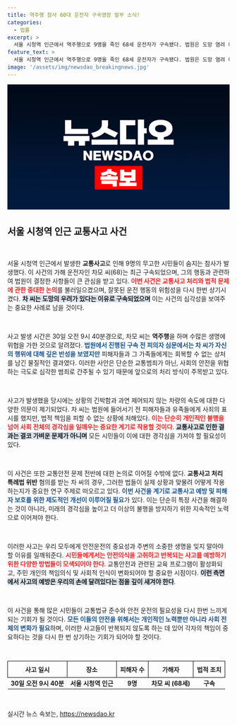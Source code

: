 ```yaml
---
title: 역주행 참사 60대 운전자 구속영장 발부 소식!
categories:
  - 법률
excerpt: >
  서울 시청역 인근에서 역주행으로 9명을 죽인 68세 운전자가 구속됐다. 법원은 도망 염려 이유로 영장을 발부하며, 피의자는 피해자 가족에게 사죄의 뜻을 전했다. 
feature_text: >
  서울 시청역 인근에서 역주행으로 9명을 죽인 68세 운전자가 구속됐다. 법원은 도망 염려 이유로 영장을 발부하며, 피의자는 피해자 가족에게 사죄의 뜻을 전했다. 
image: '/assets/img/newsdao_breakingnews.jpg'
---
```


<p><img src="/assets/img/newsdao_breakingnews.jpg" alt="ontimetimes 속보" /></p>

<h2 data-ke-size="size26">서울 시청역 인근 교통사고 사건</h2>

<p data-ke-size="size16">&nbsp;</p>

<p>서울 시청역 인근에서 발생한 <b>교통사고</b>로 인해 9명의 무고한 시민들이 숨지는 참사가 발생했다. 이 사건의 가해 운전자인 차모 씨(68)는 최근 구속되었으며, 그의 행동과 관련하여 법원이 결정한 사항들이 큰 관심을 받고 있다. <b><span style="color: #ee2323;">이번 사건은 교통사고 처리와 법적 문제에 관한 중대한 논의</span></b>를 불러일으켰으며, 잘못된 운전 행동의 위험성을 다시 한번 상기시켰다. <b><span style="background-color: #21538527;">차 씨는 도망의 우려가 있다는 이유로 구속되었으며</span></b> 이는 사건의 심각성을 보여주는 중요한 사례로 남을 것이다.</p>

<p data-ke-size="size16">&nbsp;</p>

<p>사고 발생 시간은 30일 오전 9시 40분경으로, 차모 씨는 <strong>역주행</strong>을 하며 수많은 생명에 위협을 가한 것으로 알려졌다. <b><span style="color: #1a5490;">법원에서 진행된 구속 전 피의자 심문에서는 차 씨가 자신의 행위에 대해 깊은 반성을 보였지만</span></b> 피해자들과 그 가족들에게는 회복할 수 없는 상처를 남긴 물질적인 결과였다. 이러한 사안은 단순한 교통범죄가 아닌, 사회의 안전을 위협하는 극도로 심각한 범죄로 간주될 수 있기 때문에 앞으로의 처리 방식이 주목받고 있다.</p>

<p data-ke-size="size16">&nbsp;</p>

<p>사고가 발생했을 당시에는 상황의 긴박함과 과연 제어되지 않는 차량의 속도에 대한 다양한 의문이 제기되었다. 차 씨는 법원에 들어서기 전 피해자들과 유족들에게 사죄의 표시를 했지만, 법적 책임을 피할 수 없는 상황에 처해있다. <b><span style="color: #ee2323;">이는 단순히 개인적인 불행을 넘어 사회 전체의 경각심을 일깨우는 중요한 계기로 작용할 것이다</span></b>. <b><span style="background-color: #21538527;">교통사고로 인한 결과는 결코 가벼운 문제가 아니며</span></b> 모든 시민들이 이에 대한 경각심을 가져야 할 필요성이 있다.</p>

<p data-ke-size="size16">&nbsp;</p>

<p>이 사건은 또한 교통안전 문제 전반에 대한 논의로 이어질 수밖에 없다. <b>교통사고 처리 특례법 위반</b> 혐의를 받는 차 씨의 경우, 그러한 법들이 실제 상황과 맞물려 어떻게 작용하는지가 중요한 연구 주제로 떠오르고 있다. <b><span style="color: #1a5490;">이번 사건을 계기로 교통사고 예방 및 피해자 보호를 위한 제도적인 개선이 이루어질 필요</span></b>가 있다. 이는 단순히 특정 사건을 해결하는 것이 아니라, 미래의 경각심을 높이고 더 이상의 불행을 방지하기 위한 지속적인 노력으로 이어져야 한다. </p>

<p data-ke-size="size16">&nbsp;</p>

<p>이러한 사고는 우리 모두에게 안전운전의 중요성과 주변의 소중한 생명을 잊지 말아야 할 이유를 일깨워준다. <b><span style="color: #ee2323;">시민들에게서는 안전의식을 고취하고 반복되는 사고를 예방하기 위한 다양한 방법들이 모색되어야 한다</span></b>. 교통안전과 관련된 교육 프로그램이 활성화되고, 주민 개인의 책임의식 및 사회적 인식이 변화되어야 할 중요한 시점이다. <b><span style="background-color: #21538527;">이런 측면에서 사고의 예방은 우리의 손에 달려있다는 점을 깊이 새겨야 한다</span></b>.</p>

<p data-ke-size="size16">&nbsp;</p>

<p>이 사건을 통해 많은 시민들이 교통법규 준수와 안전 운전의 필요성을 다시 한번 느끼게 되는 기회가 될 것이다. <b><span style="color: #1a5490;">모든 이들의 안전을 위해서는 개인적인 노력뿐만 아니라 사회 전체의 변화가 필요</span></b>하며, 이러한 사고들이 반복되지 않도록 하는 데 있어 각자의 책임이 중요하다는 것을 다시 한 번 상기하는 기회가 되어야 할 것이다. </p>

<p data-ke-size="size16">&nbsp;</p>

<table style="width: 100%; border-collapse: collapse;">
    <tr>
        <th style="border: 1px solid black; padding: 8px;">사고 일시</th>
        <th style="border: 1px solid black; padding: 8px;">장소</th>
        <th style="border: 1px solid black; padding: 8px;">피해자 수</th>
        <th style="border: 1px solid black; padding: 8px;">가해자</th>
        <th style="border: 1px solid black; padding: 8px;">법적 조치</th>
    </tr>
    <tr>
        <td style="text-align: center; height: 17px;"><b>30일 오전 9시 40분</b></td>
        <td style="text-align: center; height: 17px;"><b>서울 시청역 인근</b></td>
        <td style="text-align: center; height: 17px;"><b>9명</b></td>
        <td style="text-align: center; height: 17px;"><b>차모 씨 (68세)</b></td>
        <td style="text-align: center; height: 17px;"><b>구속</b></td>
    </tr>
</table>

<p data-ke-size="size16">&nbsp;</p>
실시간 뉴스 속보는, <a href="https://newsdao.kr" rel="dofollow">https://newsdao.kr</a>


